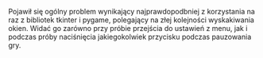 Pojawił się ogólny problem wynikający najprawdopodbniej z korzystania na raz z bibliotek tkinter i pygame, polegający na złej kolejności wyskakiwania okien. Widać go zarówno przy próbie przejścia do ustawień z menu, jak i podczas próby naciśnięcia jakiegokolwiek przycisku podczas pauzowania gry. 
